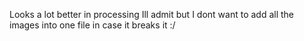 Looks a lot better in processing Ill admit but I dont want to add all the images into one file in case it breaks it :/

